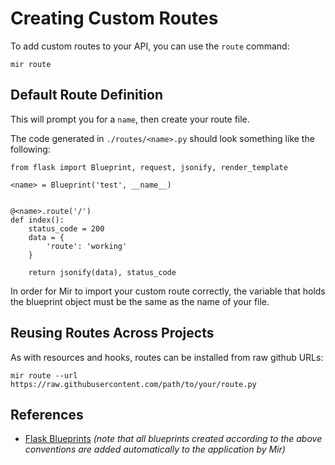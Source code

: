 # Creating Custom Routes

To add custom routes to your API, you can use the `route` command:

```
mir route
```


## Default Route Definition

This will prompt you for a `name`, then create your route file.

The code generated in `./routes/<name>.py` should look something like the following:

```
from flask import Blueprint, request, jsonify, render_template

<name> = Blueprint('test', __name__)


@<name>.route('/')
def index():
    status_code = 200
    data = {
        'route': 'working'
    }

    return jsonify(data), status_code
```

In order for Mir to import your custom route correctly, the variable that holds the blueprint object must be the same as the name of your file.


## Reusing Routes Across Projects

As with resources and hooks, routes can be installed from raw github URLs:

```
mir route --url https://raw.githubusercontent.com/path/to/your/route.py
```

## References

* [Flask Blueprints](http://flask.pocoo.org/docs/0.12/blueprints/) _(note that all blueprints created according to the above conventions are added automatically to the application by Mir)_
